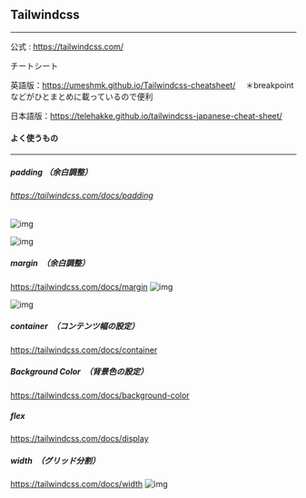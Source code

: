 ## Tailwindcss

------

公式 : https://tailwindcss.com/

チートシート

英語版：https://umeshmk.github.io/Tailwindcss-cheatsheet/
　＊breakpoint などがひとまとめに載っているので便利

日本語版：https://telehakke.github.io/tailwindcss-japanese-cheat-sheet/

#### よく使うもの

------

##### padding  （余白調整）

###### https://tailwindcss.com/docs/padding

![img](https://popshub.s3.amazonaws.com/uploads/ckeditor/pictures/15867/content_image-1695009349241.jpg)

![img](https://popshub.s3.amazonaws.com/uploads/ckeditor/pictures/15868/content_image-1695014463575.jpg)

##### margin　（余白調整）

https://tailwindcss.com/docs/margin
![img](https://popshub.s3.amazonaws.com/uploads/ckeditor/pictures/15871/content_image-1695017660267.jpg)

![img](https://popshub.s3.amazonaws.com/uploads/ckeditor/pictures/15872/content_image-1695019029675.jpg)

##### container　（コンテンツ幅の設定）

https://tailwindcss.com/docs/container

##### Background Color　（背景色の設定）

https://tailwindcss.com/docs/background-color

##### flex

https://tailwindcss.com/docs/display

##### width　（グリッド分割）

https://tailwindcss.com/docs/width
![img](https://popshub.s3.amazonaws.com/uploads/ckeditor/pictures/15887/content_image-1695103395179.jpg)
